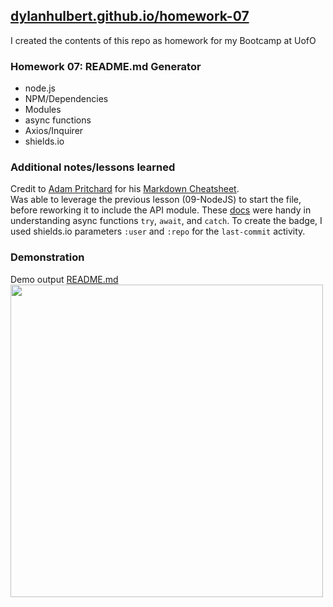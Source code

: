 ## [dylanhulbert.github.io/homework-07](https://dylanhulbert.github.io/homework-07)
I created the contents of this repo as homework for my Bootcamp at UofO
### Homework 07: README.md Generator
* node.js
* NPM/Dependencies
* Modules
* async functions
* Axios/Inquirer
* shields.io
### Additional notes/lessons learned
Credit to [Adam Pritchard](https://github.com/adam-p) for his [Markdown Cheatsheet](https://github.com/adam-p/markdown-here/wiki/Markdown-Cheatsheet).
<br/>Was able to leverage the previous lesson (09-NodeJS) to start the file, before reworking it to include the API module.  These [docs](https://developer.mozilla.org/en-US/docs/Web/JavaScript/Reference/Statements/async_function) were handy in understanding async functions `try`, `await`, and `catch`.  To create the badge, I used shields.io parameters `:user` and `:repo` for the `last-commit` activity.

### Demonstration
Demo output [README.md](https://github.com/dylanhulbert/homework-07/blob/master/Develop/output/README.md)
<br/><img src="Media/readme-demo.gif" width="500"/>